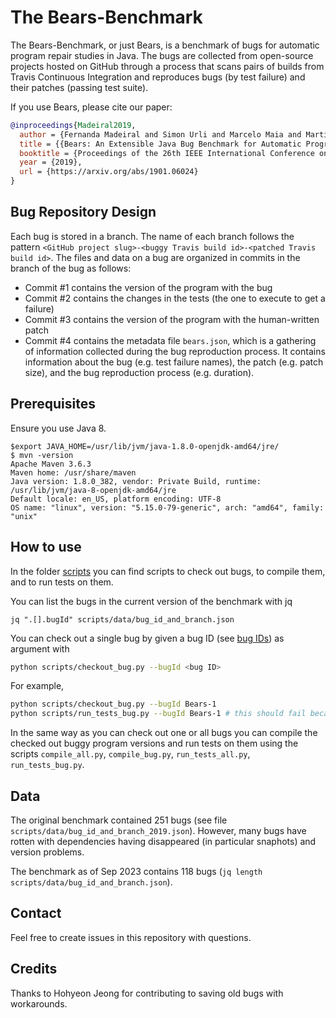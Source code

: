 # The Bears-Benchmark

The Bears-Benchmark, or just Bears, is a benchmark of bugs for automatic program repair studies in Java.
The bugs are collected from open-source projects hosted on GitHub through a process that scans pairs of builds from Travis Continuous Integration and reproduces bugs (by test failure) and their patches (passing test suite).

If you use Bears, please cite our paper:

```bibtex
@inproceedings{Madeiral2019,
  author = {Fernanda Madeiral and Simon Urli and Marcelo Maia and Martin Monperrus},
  title = {{Bears: An Extensible Java Bug Benchmark for Automatic Program Repair Studies}},
  booktitle = {Proceedings of the 26th IEEE International Conference on Software Analysis, Evolution and Reengineering (SANER '19)},
  year = {2019},
  url = {https://arxiv.org/abs/1901.06024}
}
```

## Bug Repository Design

Each bug is stored in a branch.
The name of each branch follows the pattern `<GitHub project slug>-<buggy Travis build id>-<patched Travis build id>`.
The files and data on a bug are organized in commits in the branch of the bug as follows:

- Commit #1 contains the version of the program with the bug
- Commit #2 contains the changes in the tests (the one to execute to get a failure)
- Commit #3 contains the version of the program with the human-written patch
- Commit #4 contains the metadata file `bears.json`, which is a gathering of information collected during the bug reproduction process. It contains information about the bug (e.g. test failure names), the patch (e.g. patch size), and the bug reproduction process (e.g. duration).

## Prerequisites

Ensure you use Java 8.

```
$export JAVA_HOME=/usr/lib/jvm/java-1.8.0-openjdk-amd64/jre/ 
$ mvn -version
Apache Maven 3.6.3
Maven home: /usr/share/maven
Java version: 1.8.0_382, vendor: Private Build, runtime: /usr/lib/jvm/java-8-openjdk-amd64/jre
Default locale: en_US, platform encoding: UTF-8
OS name: "linux", version: "5.15.0-79-generic", arch: "amd64", family: "unix"
```


## How to use

In the folder [scripts](scripts/) you can find scripts to check out bugs, to compile them, and to run tests on them.

You can list the bugs in the current version of the benchmark with jq

```
jq ".[].bugId" scripts/data/bug_id_and_branch.json
```


You can check out a single bug by given a bug ID (see [bug IDs](https://bears-bugs.github.io/bears-benchmark)) as argument with

```bash
python scripts/checkout_bug.py --bugId <bug ID>
```

For example,

```bash
python scripts/checkout_bug.py --bugId Bears-1
python scripts/run_tests_bug.py --bugId Bears-1 # this should fail because the checkout_bug.py has checked out the third, buggy commit
```


In the same way as you can check out one or all bugs you can compile the checked out buggy program versions and run tests on them using the scripts `compile_all.py`, `compile_bug.py`, `run_tests_all.py`, `run_tests_bug.py`.

## Data

The original benchmark contained 251 bugs (see file `scripts/data/bug_id_and_branch_2019.json`). However, many bugs have rotten with dependencies having disappeared (in particular snaphots) and version problems.

The benchmark as of Sep 2023 contains 118 bugs (`jq length scripts/data/bug_id_and_branch.json`).

## Contact

Feel free to create issues in this repository with questions.

## Credits

Thanks to Hohyeon Jeong for contributing to saving old bugs with workarounds.
